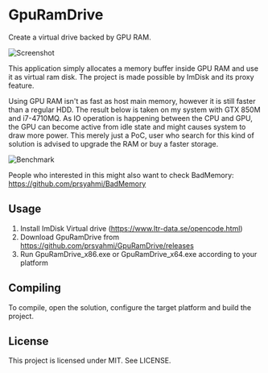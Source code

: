 # GpuRamDrive
Create a virtual drive backed by GPU RAM.

![Screenshot](https://repository-images.githubusercontent.com/302840646/47ac2b00-16fb-11eb-9c50-52fe9dcdbca8)

This application simply allocates a memory buffer inside GPU RAM and use it as virtual ram disk. The project is made possible by ImDisk and its proxy feature.

Using GPU RAM isn't as fast as host main memory, however it is still faster than a regular HDD. The result below is taken on my system with GTX 850M and i7-4710MQ. As IO operation is happening between the CPU and GPU, the GPU can become active from idle state and might causes system to draw more power. This merely just a PoC, user who search for this kind of solution is advised to upgrade the RAM or buy a faster storage.

![Benchmark](https://cloud.githubusercontent.com/assets/1040494/20632692/65470470-b37a-11e6-908d-e08687a757d3.png)

People who interested in this might also want to check BadMemory: https://github.com/prsyahmi/BadMemory

## Usage
1. Install ImDisk Virtual drive (https://www.ltr-data.se/opencode.html)
2. Download GpuRamDrive from https://github.com/prsyahmi/GpuRamDrive/releases
3. Run GpuRamDrive_x86.exe or GpuRamDrive_x64.exe according to your platform

## Compiling
To compile, open the solution, configure the target platform and build the project.

## License
This project is licensed under MIT. See LICENSE.
